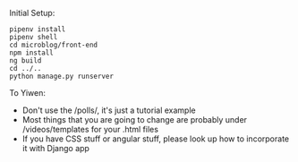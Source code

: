 Initial Setup:

```
pipenv install
pipenv shell
cd microblog/front-end
npm install
ng build
cd ../..
python manage.py runserver

```

To Yiwen:

+ Don't use the /polls/, it's just a tutorial example
+ Most things that you are going to change are probably under /videos/templates for your .html files
+ If you have CSS stuff or angular stuff, please look up how to incorporate it with Django app
